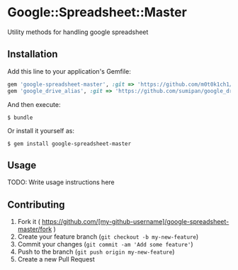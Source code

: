 # Google::Spreadsheet::Master

Utility methods for handling google spreadsheet

## Installation

Add this line to your application's Gemfile:

```ruby
gem 'google-spreadsheet-master', :git => 'https://github.com/m0t0k1ch1/google-drive-master.git', :branch => 'master'
gem 'google_drive_alias', :git => 'https://github.com/sumipan/google_drive_alias.rb.git', :branch => 'master'
```

And then execute:

    $ bundle

Or install it yourself as:

    $ gem install google-spreadsheet-master

## Usage

TODO: Write usage instructions here

## Contributing

1. Fork it ( https://github.com/[my-github-username]/google-spreadsheet-master/fork )
2. Create your feature branch (`git checkout -b my-new-feature`)
3. Commit your changes (`git commit -am 'Add some feature'`)
4. Push to the branch (`git push origin my-new-feature`)
5. Create a new Pull Request
